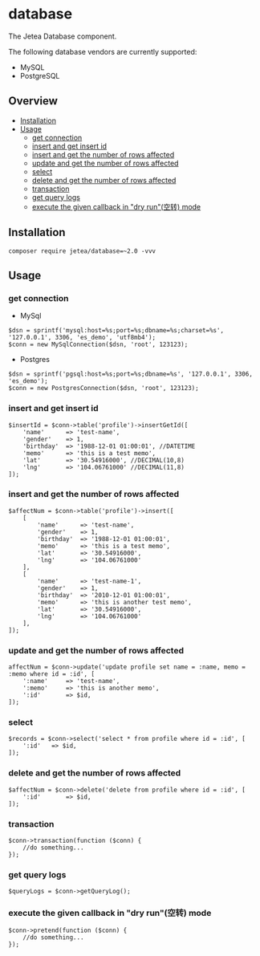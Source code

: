 # database
The Jetea Database component. 

The following database vendors are currently supported:

- MySQL
- PostgreSQL

## Overview

* [Installation](#installation)
* [Usage](#usage)
  * [get connection](#get-connection)
  * [insert and get insert id](#insert-and-get-insert-id)
  * [insert and get the number of rows affected](#insert-and-get-the-number-of-rows-affected)
  * [update and get the number of rows affected](#update-and-get-the-number-of-rows-affected)
  * [select](#select)
  * [delete and get the number of rows affected](#delete-and-get-the-number-of-rows-affected)
  * [transaction](#transaction)
  * [get query logs](#get-query-logs)
  * [execute the given callback in "dry run"(空转) mode](#execute-the-given-callback-in-dry-run空转-mode)

## Installation

```
composer require jetea/database=~2.0 -vvv
```

## Usage

### get connection

* MySql

```
$dsn = sprintf('mysql:host=%s;port=%s;dbname=%s;charset=%s', '127.0.0.1', 3306, 'es_demo', 'utf8mb4');
$conn = new MySqlConnection($dsn, 'root', 123123);
```

* Postgres

```
$dsn = sprintf('pgsql:host=%s;port=%s;dbname=%s', '127.0.0.1', 3306, 'es_demo');
$conn = new PostgresConnection($dsn, 'root', 123123);
```

### insert and get insert id

```
$insertId = $conn->table('profile')->insertGetId([
    'name'      => 'test-name',
    'gender'    => 1,
    'birthday'  => '1988-12-01 01:00:01', //DATETIME
    'memo'      => 'this is a test memo',
    'lat'       => '30.54916000', //DECIMAL(10,8)
    'lng'       => '104.06761000' //DECIMAL(11,8)
]);
```

### insert and get the number of rows affected

```
$affectNum = $conn->table('profile')->insert([
    [
        'name'      => 'test-name',
        'gender'    => 1,
        'birthday'  => '1988-12-01 01:00:01',
        'memo'      => 'this is a test memo',
        'lat'       => '30.54916000',
        'lng'       => '104.06761000'
    ],
    [
        'name'      => 'test-name-1',
        'gender'    => 1,
        'birthday'  => '2010-12-01 01:00:01',
        'memo'      => 'this is another test memo',
        'lat'       => '30.54916000',
        'lng'       => '104.06761000'
    ],
]);
```

### update and get the number of rows affected

```
affectNum = $conn->update('update profile set name = :name, memo = :memo where id = :id', [
    ':name'     => 'test-name',
    ':memo'     => 'this is another memo',
    ':id'       => $id,
]);
```

### select

```
$records = $conn->select('select * from profile where id = :id', [
    ':id'   => $id,
]);
```

### delete and get the number of rows affected

```
$affectNum = $conn->delete('delete from profile where id = :id', [
    ':id'       => $id,
]);
```

### transaction
```
$conn->transaction(function ($conn) {
    //do something...
});
```

### get query logs

```
$queryLogs = $conn->getQueryLog();
```

### execute the given callback in "dry run"(空转) mode

```
$conn->pretend(function ($conn) {
    //do something...
});
```

